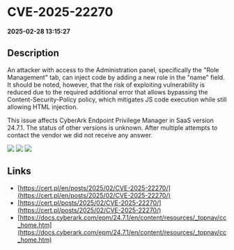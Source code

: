 # CVE-2025-22270

**2025-02-28 13:15:27**

## Description
An attacker with access to the Administration panel, specifically the "Role Management"
tab, can
inject code by adding a new role in the "name" field. It should be noted, however, that the risk of exploiting vulnerability is reduced due to the
required additional error that allows bypassing the Content-Security-Policy policy, which
mitigates JS code execution while still allowing HTML injection.


This issue affects CyberArk Endpoint Privilege Manager in SaaS version 24.7.1. The status of other versions is unknown. After multiple attempts to contact the vendor we did not receive any answer.

![](https://img.shields.io/static/v1?label=Score&message=7.3&color=red)
![](https://img.shields.io/static/v1?label=Severity&message=HIGH&color=red)
![](https://img.shields.io/static/v1?label=CWE&message=XSS&color=green)

## Links
- [https://cert.pl/en/posts/2025/02/CVE-2025-22270/](https://cert.pl/en/posts/2025/02/CVE-2025-22270/)
- [https://cert.pl/posts/2025/02/CVE-2025-22270/](https://cert.pl/posts/2025/02/CVE-2025-22270/)
- [https://docs.cyberark.com/epm/24.7.1/en/content/resources/_topnav/cc_home.htm](https://docs.cyberark.com/epm/24.7.1/en/content/resources/_topnav/cc_home.htm)
